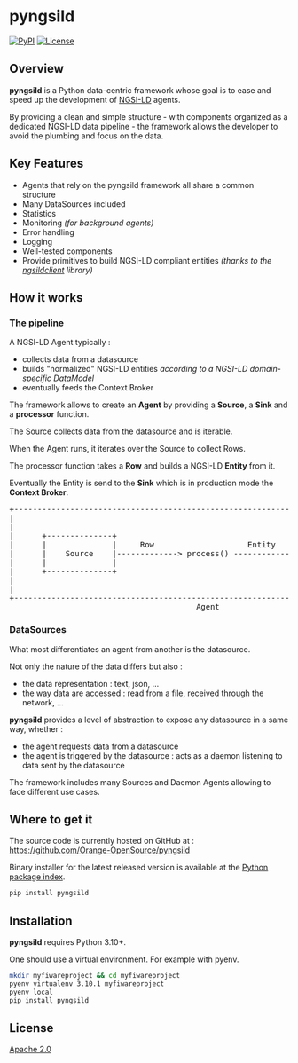 # pyngsild

[![PyPI](https://img.shields.io/pypi/v/pyngsild.svg)](https://pypi.org/project/pyngsild/)
[![License](https://img.shields.io/badge/License-Apache%202.0-blue.svg)](https://opensource.org/licenses/Apache-2.0)

## Overview

**pyngsild** is a Python data-centric framework whose goal is to ease and speed up the development of [NGSI-LD](https://fiware.github.io/specifications/ngsiv2/stable) agents.

By providing a clean and simple structure - with components organized as a dedicated NGSI-LD data pipeline - the framework allows the developer to avoid the plumbing and focus on the data.

## Key Features

- Agents that rely on the pyngsild framework all share a common structure
- Many DataSources included
- Statistics
- Monitoring *(for background agents)*
- Error handling
- Logging
- Well-tested components
- Provide primitives to build NGSI-LD compliant entities *(thanks to the [ngsildclient](https://pypi.org/project/ngsildclient/) library)*

## How it works

### The pipeline

A NGSI-LD Agent typically :
- collects data from a datasource
- builds "normalized" NGSI-LD entities *according to a NGSI-LD domain-specific DataModel*
- eventually feeds the Context Broker

The framework allows to create an **Agent** by providing a **Source**, a **Sink** and a **processor** function.

The Source collects data from the datasource and is iterable.

When the Agent runs, it iterates over the Source to collect Rows.

The processor function takes a **Row** and builds a NGSI-LD **Entity** from it.

Eventually the Entity is send to the **Sink** which is in production mode the **Context Broker**.

<pre>
+-----------------------------------------------------------------------------------+
|                                                                                   |
|                                                                                   |
|      +--------------+                                       +--------------+      |
|      |              |     Row                    Entity     |              |      |
|      |    Source    |-------------> process() ------------->|     Sink     |      |
|      |              |                                       |              |      |
|      +--------------+                                       +--------------+      |
|                                                                                   |
|                                                                                   |
+-----------------------------------------------------------------------------------+
                                        Agent    
</pre>

### DataSources

What most differentiates an agent from another is the datasource.

Not only the nature of the data differs but also :
- the data representation : text, json, ...
- the way data are accessed : read from a file, received through the network, ...

**pyngsild** provides a level of abstraction to expose any datasource in a same way, whether :
- the agent requests data from a datasource
- the agent is triggered by the datasource : acts as a daemon listening to data sent by the datasource

The framework includes many Sources and Daemon Agents allowing to face different use cases.

## Where to get it
The source code is currently hosted on GitHub at :
https://github.com/Orange-OpenSource/pyngsild

Binary installer for the latest released version is available at the [Python
package index](https://pypi.org/project/pyngsild).

```sh
pip install pyngsild
```

## Installation

**pyngsild** requires Python 3.10+.

One should use a virtual environment. For example with pyenv.

```sh
mkdir myfiwareproject && cd myfiwareproject
pyenv virtualenv 3.10.1 myfiwareproject
pyenv local
pip install pyngsild
```

## License

[Apache 2.0](LICENSE)
